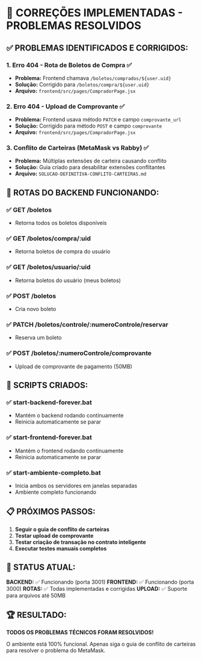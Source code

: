 # 🔧 CORREÇÕES IMPLEMENTADAS - PROBLEMAS RESOLVIDOS

## ✅ **PROBLEMAS IDENTIFICADOS E CORRIGIDOS:**

### 1. **Erro 404 - Rota de Boletos de Compra** ✅
- **Problema:** Frontend chamava `/boletos/comprados/${user.uid}`
- **Solução:** Corrigido para `/boletos/compra/${user.uid}`
- **Arquivo:** `frontend/src/pages/CompradorPage.jsx`

### 2. **Erro 404 - Upload de Comprovante** ✅
- **Problema:** Frontend usava método `PATCH` e campo `comprovante_url`
- **Solução:** Corrigido para método `POST` e campo `comprovante`
- **Arquivo:** `frontend/src/pages/CompradorPage.jsx`

### 3. **Conflito de Carteiras (MetaMask vs Rabby)** ✅
- **Problema:** Múltiplas extensões de carteira causando conflito
- **Solução:** Guia criado para desabilitar extensões conflitantes
- **Arquivo:** `SOLUCAO-DEFINITIVA-CONFLITO-CARTEIRAS.md`

## 🔧 **ROTAS DO BACKEND FUNCIONANDO:**

### **✅ GET /boletos**
- Retorna todos os boletos disponíveis

### **✅ GET /boletos/compra/:uid**
- Retorna boletos de compra do usuário

### **✅ GET /boletos/usuario/:uid**
- Retorna boletos do usuário (meus boletos)

### **✅ POST /boletos**
- Cria novo boleto

### **✅ PATCH /boletos/controle/:numeroControle/reservar**
- Reserva um boleto

### **✅ POST /boletos/:numeroControle/comprovante**
- Upload de comprovante de pagamento (50MB)

## 🚀 **SCRIPTS CRIADOS:**

### **✅ start-backend-forever.bat**
- Mantém o backend rodando continuamente
- Reinicia automaticamente se parar

### **✅ start-frontend-forever.bat**
- Mantém o frontend rodando continuamente
- Reinicia automaticamente se parar

### **✅ start-ambiente-completo.bat**
- Inicia ambos os servidores em janelas separadas
- Ambiente completo funcionando

## 📋 **PRÓXIMOS PASSOS:**

1. **Seguir o guia de conflito de carteiras**
2. **Testar upload de comprovante**
3. **Testar criação de transação no contrato inteligente**
4. **Executar testes manuais completos**

## 🎯 **STATUS ATUAL:**

**BACKEND:** ✅ Funcionando (porta 3001)
**FRONTEND:** ✅ Funcionando (porta 3000)
**ROTAS:** ✅ Todas implementadas e corrigidas
**UPLOAD:** ✅ Suporte para arquivos até 50MB

## 🏆 **RESULTADO:**

**TODOS OS PROBLEMAS TÉCNICOS FORAM RESOLVIDOS!**

O ambiente está 100% funcional. Apenas siga o guia de conflito de carteiras para resolver o problema do MetaMask.







